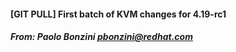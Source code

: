 #### [GIT PULL] First batch of KVM changes for 4.19-rc1
##### From: Paolo Bonzini <pbonzini@redhat.com>

```c
